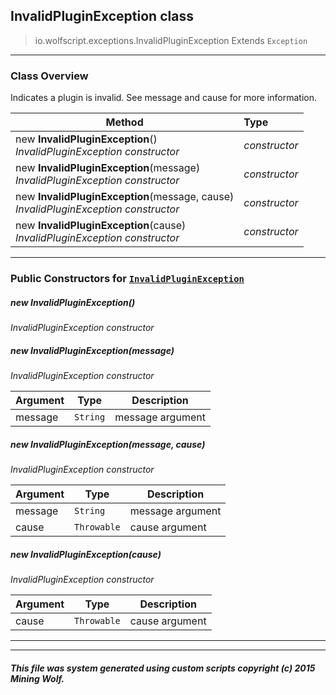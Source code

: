 ## InvalidPluginException __class__

>io.wolfscript.exceptions.InvalidPluginException
>Extends `Exception`

---

### Class Overview

Indicates a plugin is invalid. See message and cause for more information.

Method | Type   
--- | :--- 
new __InvalidPluginException__() <br> _InvalidPluginException constructor_ | _constructor_
new __InvalidPluginException__(message) <br> _InvalidPluginException constructor_ | _constructor_
new __InvalidPluginException__(message, cause) <br> _InvalidPluginException constructor_ | _constructor_
new __InvalidPluginException__(cause) <br> _InvalidPluginException constructor_ | _constructor_



---

### Public Constructors for [`InvalidPluginException`](InvalidPluginException.md)

##### <a id='invalidpluginexception'></a>new __InvalidPluginException__() 

_InvalidPluginException constructor_


##### <a id='invalidpluginexception'></a>new __InvalidPluginException__(message) 

_InvalidPluginException constructor_

Argument | Type | Description  
--- | --- | --- 
message | `String` | message argument

##### <a id='invalidpluginexception'></a>new __InvalidPluginException__(message, cause) 

_InvalidPluginException constructor_

Argument | Type | Description  
--- | --- | --- 
message | `String` | message argument
cause | `Throwable` | cause argument

##### <a id='invalidpluginexception'></a>new __InvalidPluginException__(cause) 

_InvalidPluginException constructor_

Argument | Type | Description  
--- | --- | --- 
cause | `Throwable` | cause argument

---
---


##### This file was system generated using custom scripts copyright (c) 2015 Mining Wolf.
	


